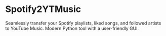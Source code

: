 # Spotify2YTMusic
Seamlessly transfer your Spotify playlists, liked songs, and followed artists to YouTube Music. Modern Python tool with a user-friendly GUI. 
